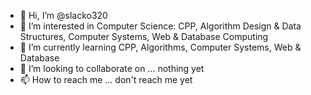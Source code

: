 - 👋 Hi, I’m @slacko320
- 👀 I’m interested in Computer Science: CPP, Algorithm Design & Data Structures, Computer Systems, Web & Database Computing
- 🌱 I’m currently learning CPP, Algorithms, Computer Systems, Web & Database
- 💞️ I’m looking to collaborate on ... nothing yet 
- 📫 How to reach me ... don't reach me yet

<!---
slacko320/slacko320 is a ✨ special ✨ repository because its `README.md` (this file) appears on your GitHub profile.
You can click the Preview link to take a look at your changes.
--->
